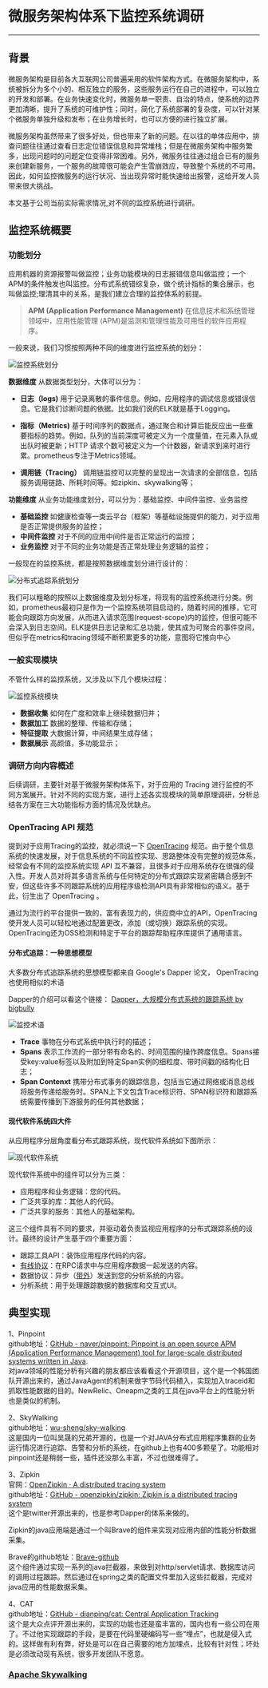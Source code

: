 # 微服务架构体系下监控系统调研

---

## 背景

微服务架构是目前各大互联网公司普遍采用的软件架构方式。在微服务架构中，系统被拆分为多个小的、相互独立的服务，这些服务运行在自己的进程中，可以独立的开发和部署。在业务快速变化时，微服务单一职责、自治的特点，使系统的边界更加清晰，提升了系统的可维护性；同时，简化了系统部署的复杂度，可以针对某个微服务单独升级和发布；在业务增长时，也可以方便的进行独立扩展。

微服务架构虽然带来了很多好处，但也带来了新的问题。在以往的单体应用中，排查问题往往通过查看日志定位错误信息和异常堆栈；但是在微服务架构中服务繁多，出现问题时的问题定位变得非常困难。另外，微服务往往通过组合已有的服务来创建新服务，一个服务的故障很可能会产生雪崩效应，导致整个系统的不可用。因此，如何监控微服务的运行状况、当出现异常时能快速给出报警，这给开发人员带来很大挑战。

本文基于公司当前实际需求情况,对不同的监控系统进行调研。

## 监控系统概要

### 功能划分

应用机器的资源报警叫做监控；业务功能模块的日志报错信息叫做监控；一个APM的条件触发也叫监控。分布式系统错综复杂，做个统计指标的集合展示，也叫做监控;理清其中的关系，是我们建立合理的监控体系的前提。  

> __APM (Application Performance Management)__ 在信息技术和系统管理领域中，应用性能管理 (APM)是监测和管理性能及可用性的软件应用程序。

一般来说，我们习惯按照两种不同的维度进行监控系统的划分：

![监控系统划分](监控系统划分.png)

__数据维度__ 从数据类型划分，大体可以分为：

* __日志（logs)__  用于记录离散的事件信息。例如，应用程序的调试信息或错误信息。它是我们诊断问题的依据。比如我们说的ELK就是基于Logging。  

* __指标（Metrics)__  基于时间序列的数据点，通过聚合和计算后能反应出一些重要指标的趋势。例如，队列的当前深度可被定义为一个度量值，在元素入队或出队时被更新；HTTP 请求个数可被定义为一个计数器，新请求到来时进行累。prometheus专注于Metrics领域。

* __调用链（Tracing）__ 调用链监控可以完整的呈现出一次请求的全部信息，包括服务调用链路、所耗时间等。如zipkin、skywalking等；

__功能维度__ 从业务功能维度划分，可以分为：基础监控、中间件监控、业务监控

* __基础监控__ 如健康检查等一类云平台（框架）等基础设施提供的能力，对于应用是否正常提供服务的监控；
* __中间件监控__ 对于不同的应用中间件是否正常运行的监控；
* __业务监控__ 对于不同的业务功能是否正常处理业务逻辑的监控；

一般现在的监控系统，都是按照数据维度划分进行设计的：

![分布式追踪系统划分](分布式追踪系统划分.png)

我们可以粗略的按照以上数据维度及划分标准，将现有的监控系统进行分类。例如，prometheus最初只是作为一个监控系统项目启动的，随着时间的推移，它可能会向跟踪方向发展，从而进入请求范围(request-scope)内的监控，但很可能不会深入到日志空间。ELK提供日志记录和汇总功能，使其成为可聚合的事件空间，但似乎在metrics和tracing领域不断积累更多的功能，意图将它推向中心

### 一般实现模块

不管什么样的监控系统，又涉及以下几个模块过程：

![监控系统模块](监控系统模块.png)

* __数据收集__ 如何在广度和效率上继续数据归并；
* __数据加工__ 数据的整理、传输和存储；
* __特征提取__ 大数据计算，中间结果生成存储；
* __数据展示__ 高颜值，多功能显示；

### 调研方向内容概述

后续调研，主要针对基于微服务架构体系下，对于应用的 Tracing 进行监控的不同方案展开。针对不同的实现方案，进行上述各实现模块的简单原理调研，分析总结各方案在三大功能指标方面的情况及优缺点。

### OpenTracing API 规范

提到对于应用Tracing的监控，就必须说一下 [OpenTracing](https://opentracing.io/) 规范。由于整个信息系统的快速发展，对于信息系统的不同监控实现、思路整体没有完整的规范体系，经常会有不同的监控系统实现 API 互不兼容，且很多对于应用系统存在很强的侵入性。开发人员对将其多语言系统与任何特定的分布式跟踪实现紧密耦合感到不安，但这些许多不同跟踪系统的应用程序级检测API具有非常相似的语义。基于此，衍生出了 OpenTracing 。

通过为流行的平台提供一致的，富有表现力的，供应商中立的API，OpenTracing使开发人员可以轻松地通过配置更改，添加（或切换）跟踪系统的实现。OpenTracing还为OSS检测和特定于平台的跟踪帮助程序库提供了通用语言。

#### 分布式追踪：一种思想模型

大多数分布式追踪系统的思想模型都来自 Google's Dapper 论文， OpenTracing 也使用相似的术语

Dapper的介绍可以看这个链接：
[Dapper，大规模分布式系统的跟踪系统 by bigbully](http://bigbully.github.io/Dapper-translation/)

![监控术语](监控术语.png)

* __Trace__ 事物在分布式系统中执行时的描述；
* __Spans__ 表示工作流的一部分带有命名的、时间范围的操作跨度信息。Spans接受key:value标签以及附加到特定Span实例的细粒度、带时间戳的结构化日志；
* __Span Contenxt__ 携带分布式事务的跟踪信息，包括当它通过网络或消息总线将服务传递给服务时。SPAN上下文包含Trace标识符、SPAN标识符和跟踪系统需要传播到下游服务的任何其他数据；

#### 现代软件系统四大件

从应用程序分层角度看分布式跟踪系统，现代软件系统如下图所示：

![现代软件系统](现代软件系统.png)

现代软件系统中的组件可以分为三类：

* 应用程序和业务逻辑：您的代码。
* 广泛共享的库：其他人的代码。
* 广泛共享的服务：其他人的基础架构。

这三个组件具有不同的要求，并驱动着负责监视应用程序的分布式跟踪系统的设计。最终的设计产生基于四个重要方面：

* 跟踪工具API：装饰应用程序代码的内容。
* [有线协议](https://en.wikipedia.org/wiki/Wire_protocol)：在RPC请求中与应用程序数据一起发送的内容。
* 数据协议：异步（[带外](https://baike.baidu.com/item/out-of-band/15801641?fr=aladdin)）发送到您的分析系统的内容。
* 分析系统：用于处理跟踪数据的数据库和交互式UI。

## 典型实现

1、Pinpoint  
github地址：[GitHub - naver/pinpoint: Pinpoint is an open source APM (Application Performance Management) tool for large-scale distributed systems written in Java](https://link.zhihu.com/?target=https%3A//github.com/naver/pinpoint).  
对java领域的性能分析有兴趣的朋友都应该看看这个开源项目，这个是一个韩国团队开源出来的，通过JavaAgent的机制来做字节码代码植入，实现加入traceid和抓取性能数据的目的。NewRelic、Oneapm之类的工具在java平台上的性能分析也是类似的机制。  

2、SkyWalking  
github地址：[wu-sheng/sky-walking](https://link.zhihu.com/?target=https%3A//github.com/wu-sheng/sky-walking)  
这是国内一位叫吴晟的兄弟开源的，也是一个对JAVA分布式应用程序集群的业务运行情况进行追踪、告警和分析的系统，在github上也有400多颗星了。功能相对pinpoint还是稍弱一些，插件还没那么丰富，不过也很难得了。  

3、Zipkin  
官网：[OpenZipkin · A distributed tracing system](https://link.zhihu.com/?target=http%3A//zipkin.io/)  
github地址：[GitHub - openzipkin/zipkin: Zipkin is a distributed tracing system](https://link.zhihu.com/?target=https%3A//github.com/openzipkin/zipkin)  
这个是twitter开源出来的，也是参考Dapper的体系来做的。

Zipkin的java应用端是通过一个叫Brave的组件来实现对应用内部的性能分析数据采集。

Brave的github地址：[Brave-github](https://github.com/openzipkin/brave)  
这个组件通过实现一系列的java拦截器，来做到对http/servlet请求、数据库访问的调用过程跟踪。然后通过在spring之类的配置文件里加入这些拦截器，完成对java应用的性能数据采集。

4、CAT  
github地址：[GitHub - dianping/cat: Central Application Tracking](https://link.zhihu.com/?target=https%3A//github.com/dianping/cat)  
这个是大众点评开源出来的，实现的功能也还是蛮丰富的，国内也有一些公司在用了。不过他实现跟踪的手段，是要在代码里硬编码写一些“埋点”，也就是侵入式的。这样做有利有弊，好处是可以在自己需要的地方加埋点，比较有针对性；坏处是必须改动现有系统，很多开发团队不愿意。

### [Apache Skywalking](https://skywalking.apache.org/)
